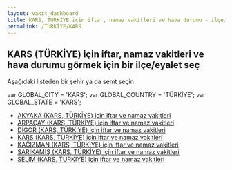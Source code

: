 ```yaml
---
layout: vakit_dashboard
title: KARS, TÜRKİYE için iftar, namaz vakitleri ve hava durumu - ilçe/eyalet seç
permalink: /TÜRKİYE/KARS
---
```


## KARS (TÜRKİYE) için iftar, namaz vakitleri ve hava durumu  görmek için bir ilçe/eyalet seç

Aşağıdaki listeden bir şehir ya da semt seçin



  var GLOBAL_CITY = 'KARS';
  var GLOBAL_COUNTRY = 'TÜRKİYE';
  var GLOBAL_STATE = 'KARS';
* [AKYAKA (KARS, TÜRKİYE) için iftar ve namaz vakitleri](/TÜRKİYE/KARS/AKYAKA)
* [ARPAÇAY (KARS, TÜRKİYE) için iftar ve namaz vakitleri](/TÜRKİYE/KARS/ARPAÇAY)
* [DİGOR (KARS, TÜRKİYE) için iftar ve namaz vakitleri](/TÜRKİYE/KARS/DİGOR)
* [KARS (KARS, TÜRKİYE) için iftar ve namaz vakitleri](/TÜRKİYE/KARS/KARS)
* [KAĞIZMAN (KARS, TÜRKİYE) için iftar ve namaz vakitleri](/TÜRKİYE/KARS/KAĞIZMAN)
* [SARIKAMIŞ (KARS, TÜRKİYE) için iftar ve namaz vakitleri](/TÜRKİYE/KARS/SARIKAMIŞ)
* [SELİM (KARS, TÜRKİYE) için iftar ve namaz vakitleri](/TÜRKİYE/KARS/SELİM)
</script>
<script type="text/javascript">